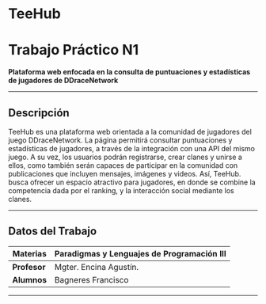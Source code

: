 # TeeHub

# Trabajo Práctico N1
**Plataforma web enfocada en la consulta de puntuaciones y estadísticas de jugadores de DDraceNetwork**  

---

## **Descripción**  
TeeHub es una plataforma web orientada a la comunidad de jugadores del juego
DDraceNetwork. La página permitirá consultar puntuaciones y estadísticas de jugadores, a
través de la integración con una API del mismo juego. A su vez, los usuarios podrán
registrarse, crear clanes y unirse a ellos, como también serán capaces de participar en la
comunidad con publicaciones que incluyen mensajes, imágenes y videos.
Así, TeeHub. busca ofrecer un espacio atractivo para jugadores, en donde se combine
la competencia dada por el ranking, y la interacción social mediante los clanes.

---

## **Datos del Trabajo**  
| **Materias** |Paradigmas y Lenguajes de Programación III| 
|--------------|------------------------------------------|  
| **Profesor** | Mgter. Encina Agustín.                   |   
| **Alumnos**  | Bagneres Francisco                       |  
  

---

